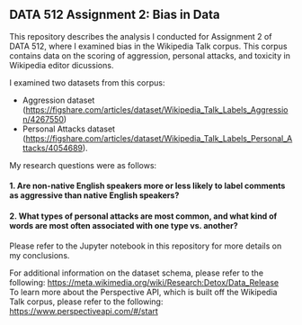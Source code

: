 ## DATA 512 Assignment 2: Bias in Data

This repository describes the analysis I conducted for Assignment 2 of DATA 512, where I examined bias in the Wikipedia Talk corpus. This corpus contains data on the scoring of aggression, personal attacks, and toxicity in Wikipedia editor dicussions.

I examined two datasets from this corpus:  
* Aggression dataset (https://figshare.com/articles/dataset/Wikipedia_Talk_Labels_Aggression/4267550)  
* Personal Attacks dataset (https://figshare.com/articles/dataset/Wikipedia_Talk_Labels_Personal_Attacks/4054689).

My research questions were as follows:

#### 1. Are non-native English speakers more or less likely to label comments as aggressive than native English speakers?
#### 2. What types of personal attacks are most common, and what kind of words are most often associated with one type vs. another?

Please refer to the Jupyter notebook in this repository for more details on my conclusions.


For additional information on the dataset schema, please refer to the following: https://meta.wikimedia.org/wiki/Research:Detox/Data_Release    
To learn more about the Perspective API, which is built off the Wikipedia Talk corpus, please refer to the following: https://www.perspectiveapi.com/#/start    
